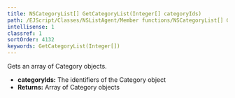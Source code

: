 ```yaml
---
title: NSCategoryList[] GetCategoryList(Integer[] categoryIds)
path: /EJScript/Classes/NSListAgent/Member functions/NSCategoryList[] GetCategoryList(Integer[] p_0)
intellisense: 1
classref: 1
sortOrder: 4132
keywords: GetCategoryList(Integer[])
---
```



Gets an array of Category objects.



* **categoryIds:** The identifiers of the Category object
* **Returns:** Array of Category objects



